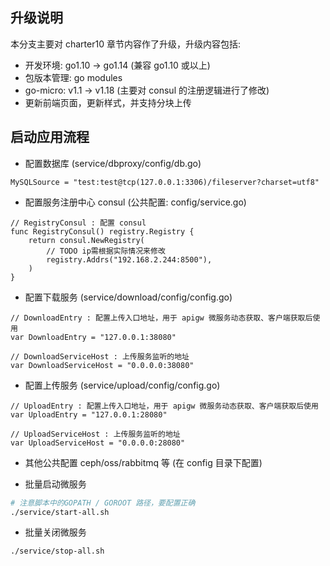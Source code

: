 ## 升级说明

本分支主要对 charter10 章节内容作了升级，升级内容包括:

- 开发环境: go1.10 -> go1.14 (兼容 go1.10 或以上)
- 包版本管理: go modules
- go-micro: v1.1 -> v1.18 (主要对 consul 的注册逻辑进行了修改)
- 更新前端页面，更新样式，并支持分块上传

## 启动应用流程

- 配置数据库 (service/dbproxy/config/db.go)

```golang
MySQLSource = "test:test@tcp(127.0.0.1:3306)/fileserver?charset=utf8"
```

- 配置服务注册中心 consul (公共配置: config/service.go)

```golang
// RegistryConsul : 配置 consul
func RegistryConsul() registry.Registry {
	return consul.NewRegistry(
		// TODO ip需根据实际情况来修改
		registry.Addrs("192.168.2.244:8500"),
	)
}
```

- 配置下载服务 (service/download/config/config.go)

```golang
// DownloadEntry : 配置上传入口地址，用于 apigw 微服务动态获取、客户端获取后使用
var DownloadEntry = "127.0.0.1:38080"

// DownloadServiceHost : 上传服务监听的地址
var DownloadServiceHost = "0.0.0.0:38080"
```

- 配置上传服务 (service/upload/config/config.go)

```golang
// UploadEntry : 配置上传入口地址，用于 apigw 微服务动态获取、客户端获取后使用
var UploadEntry = "127.0.0.1:28080"

// UploadServiceHost : 上传服务监听的地址
var UploadServiceHost = "0.0.0.0:28080"
```

- 其他公共配置 ceph/oss/rabbitmq 等 (在 config 目录下配置)

- 批量启动微服务

```bash
# 注意脚本中的GOPATH / GOROOT 路径，要配置正确
./service/start-all.sh
```

- 批量关闭微服务

```bash
./service/stop-all.sh
```
